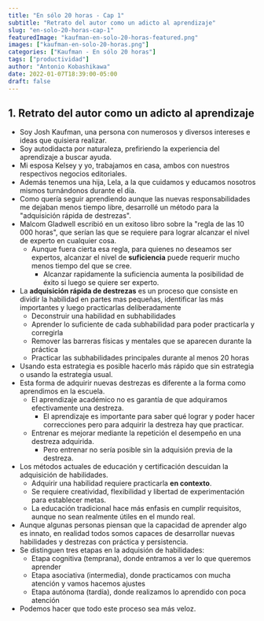 ```yaml
---
title: "En sólo 20 horas - Cap 1"
subtitle: "Retrato del autor como un adicto al aprendizaje"
slug: "en-solo-20-horas-cap-1"
featuredImage: "kaufman-en-solo-20-horas-featured.png"
images: ["kaufman-en-solo-20-horas.png"]
categories: ["Kaufman - En sólo 20 horas"]
tags: ["productividad"]
author: "Antonio Kobashikawa"
date: 2022-01-07T18:39:00-05:00
draft: false
---
```


<!--more-->

## 1. Retrato del autor como un adicto al aprendizaje
- Soy Josh Kaufman, una persona con numerosos y diversos intereses e ideas que quisiera realizar.
- Soy autodidacta por naturaleza, prefiriendo la experiencia del aprendizaje a buscar ayuda.
- Mi esposa Kelsey y yo, trabajamos en casa, ambos con nuestros respectivos negocios editoriales.
- Además tenemos una hija, Lela, a la que cuidamos y educamos nosotros mismos turnándonos durante el día.
- Como quería seguir aprendiendo aunque las nuevas responsabilidades me dejaban menos tiempo libre, desarrollé un método para la "adquisición rápida de destrezas".
- Malcom Gladwell escribió en un exitoso libro sobre la "regla de las 10 000 horas", que serían las que se requiere para lograr alcanzar el nivel de experto en cualquier cosa.
	- Aunque fuera cierta esa regla, para quienes no deseamos ser expertos, alcanzar el nivel de **suficiencia** puede requerir mucho menos tiempo del que se cree.
		- Alcanzar rapidamente la suficiencia aumenta la posibilidad de éxito si luego se quiere ser experto.
- La **adquisición rápida de destrezas** es un proceso que consiste en dividir la habilidad en partes mas pequeñas, identificar las más importantes y luego practicarlas deliberadamente
	- Deconstruir una habilidad en subhabilidades
	- Aprender lo suficiente de cada subhabilidad para poder practicarla y corregirla
	- Remover las barreras físicas y mentales que se aparecen durante la práctica
	- Practicar las subhabilidades principales durante al menos 20 horas
- Usando esta estrategia es posible hacerlo más rápido que sin estrategia o usando la estrategia usual.
- Esta forma de adquirir nuevas destrezas es diferente a la forma como aprendimos en la escuela.
	- El aprendizaje académico no es garantía de que adquiramos efectivamente una destreza.
		- El aprendizaje es importante para saber qué lograr y poder hacer correcciones pero para adquirir la destreza hay que practicar.
	- Entrenar es mejorar mediante la repetición el desempeño en una destreza adquirida.
		- Pero entrenar no sería posible sin la adquisión previa de la destreza.
- Los métodos actuales de educación y certificación descuidan la adquisición de habilidades.
	- Adquirir una habilidad requiere practicarla **en contexto**.
	- Se requiere creatividad, flexibilidad y libertad de experimentación para establecer metas.
	- La educación tradicional hace más enfasis en cumplir requisitos, aunque no sean realmente útiles en el mundo real.
- Aunque algunas personas piensan que la capacidad de aprender algo es innato, en realidad todos somos capaces de desarrollar nuevas habilidades y destrezas con práctica y persistencia.
- Se distinguen tres etapas en la adquisión de habilidades:
	- Etapa cognitiva (temprana), donde entramos a ver lo que queremos aprender
	- Etapa asociativa (intermedia), donde practicamos con mucha atención y vamos hacemos ajustes
	- Etapa autónoma (tardía), donde realizamos lo aprendido con poca atención
- Podemos hacer que todo este proceso sea más veloz.